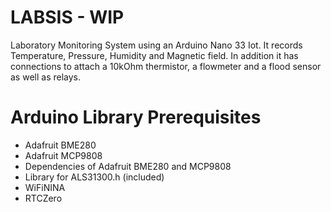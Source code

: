 # LABSIS - WIP
Laboratory Monitoring System using an Arduino Nano 33 Iot. It records Temperature, Pressure, Humidity and Magnetic field. In addition it has connections to attach a 10kOhm thermistor, a flowmeter and a flood sensor as well as relays. 

# Arduino Library Prerequisites
- Adafruit BME280
- Adafruit MCP9808
- Dependencies of Adafruit BME280 and MCP9808
- Library for ALS31300.h (included)
- WiFiNINA
- RTCZero
